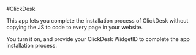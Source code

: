#ClickDesk

This app lets you complete the installation process of ClickDesk without copying the JS to code to every page in your website.

You turn it on, and provide your ClickDesk WidgetID to complete the app installation process.
